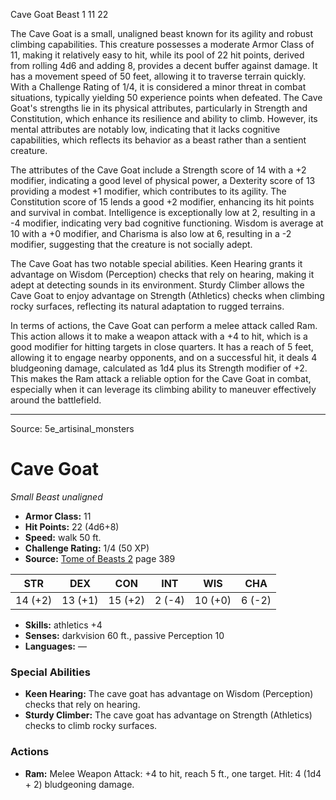 <MonsterName/>Cave Goat</MonsterName>
<CreatureType/>Beast</CreatureType>
<CR/>1</CR>
<AC/>11</AC>
<HP/>22</HP>
<summary>The Cave Goat is a small, unaligned beast known for its agility and robust climbing capabilities. This creature possesses a moderate Armor Class of 11, making it relatively easy to hit, while its pool of 22 hit points, derived from rolling 4d6 and adding 8, provides a decent buffer against damage. It has a movement speed of 50 feet, allowing it to traverse terrain quickly. With a Challenge Rating of 1/4, it is considered a minor threat in combat situations, typically yielding 50 experience points when defeated. The Cave Goat's strengths lie in its physical attributes, particularly in Strength and Constitution, which enhance its resilience and ability to climb. However, its mental attributes are notably low, indicating that it lacks cognitive capabilities, which reflects its behavior as a beast rather than a sentient creature.</summary>

<detail>

The attributes of the Cave Goat include a Strength score of 14 with a +2 modifier, indicating a good level of physical power, a Dexterity score of 13 providing a modest +1 modifier, which contributes to its agility. The Constitution score of 15 lends a good +2 modifier, enhancing its hit points and survival in combat. Intelligence is exceptionally low at 2, resulting in a -4 modifier, indicating very bad cognitive functioning. Wisdom is average at 10 with a +0 modifier, and Charisma is also low at 6, resulting in a -2 modifier, suggesting that the creature is not socially adept.

The Cave Goat has two notable special abilities. Keen Hearing grants it advantage on Wisdom (Perception) checks that rely on hearing, making it adept at detecting sounds in its environment. Sturdy Climber allows the Cave Goat to enjoy advantage on Strength (Athletics) checks when climbing rocky surfaces, reflecting its natural adaptation to rugged terrains.

In terms of actions, the Cave Goat can perform a melee attack called Ram. This action allows it to make a weapon attack with a +4 to hit, which is a good modifier for hitting targets in close quarters. It has a reach of 5 feet, allowing it to engage nearby opponents, and on a successful hit, it deals 4 bludgeoning damage, calculated as 1d4 plus its Strength modifier of +2. This makes the Ram attack a reliable option for the Cave Goat in combat, especially when it can leverage its climbing ability to maneuver effectively around the battlefield.</detail>



---

Source: 5e_artisinal_monsters

# Cave Goat

*Small* *Beast* *unaligned*

- **Armor Class:** 11
- **Hit Points:** 22 (4d6+8)
- **Speed:** walk 50 ft.
- **Challenge Rating:** 1/4 (50 XP)
- **Source:** [Tome of Beasts 2](https://koboldpress.com/kpstore/product/tome-of-beasts-2-for-5th-edition) page 389

| STR | DEX | CON | INT | WIS | CHA |
| --- | --- | --- | --- | --- | --- |
| 14 (+2) | 13 (+1) | 15 (+2) | 2 (-4) | 10 (+0) | 6 (-2) |

- **Skills:** athletics +4
- **Senses:** darkvision 60 ft., passive Perception 10
- **Languages:** —

### Special Abilities

- **Keen Hearing:** The cave goat has advantage on Wisdom (Perception) checks that rely on hearing.
- **Sturdy Climber:** The cave goat has advantage on Strength (Athletics) checks to climb rocky surfaces.

### Actions

- **Ram:** Melee Weapon Attack: +4 to hit, reach 5 ft., one target. Hit: 4 (1d4 + 2) bludgeoning damage.




